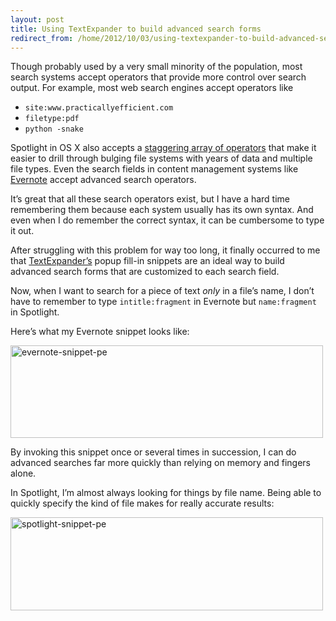 ```yaml
---
layout: post
title: Using TextExpander to build advanced search forms
redirect_from: /home/2012/10/03/using-textexpander-to-build-advanced-search-forms/index.html
---
```

<p>Though probably used by a very small minority of the population, most search systems accept operators that provide more control over search output. For example, most web search engines accept operators like</p>

<ul>
<li><code>site:www.practicallyefficient.com</code></li>
<li><code>filetype:pdf</code></li>
<li><code>python -snake</code></li>
</ul>

<p>Spotlight in OS X also accepts a <a href="http://www.practicallyefficient.com/2011/03/28/spotlight">staggering array of operators</a> that make it easier to drill through bulging file systems with years of data and multiple file types. Even the search fields in content management systems like <a href="https://support.evernote.com/link/portal/16051/16058/Article/535/Using-Evernote-s-advanced-search-operators">Evernote</a> accept advanced search operators. </p>

<p>It’s great that all these search operators exist, but I have a hard time remembering them because each system usually has its own syntax. And even when I do remember the correct syntax, it can be cumbersome to type it out.</p>

<p>After struggling with this problem for way too long, it finally occurred to me that <a href="http://smilesoftware.com/TextExpander/index.html">TextExpander’s</a> popup fill-in snippets are an ideal way to build advanced search forms that are customized to each search field.</p>

<p>Now, when I want to search for a piece of text <em>only</em> in a file’s name, I don’t have to remember to type <code>intitle:fragment</code> in Evernote but <code>name:fragment</code> in Spotlight. </p>

<p>Here’s what my Evernote snippet looks like:</p>

<p><a href="/img/8052391289/" title="evernote-snippet-pe by Practically Photogenic, on Flickr"><img src="/img/8052391289_f7855bef3e.jpg" width="500" height="148" alt="evernote-snippet-pe"></a></p>

<p>By invoking this snippet once or several times in succession, I can do advanced searches far more quickly than relying on memory and fingers alone.</p>

<p>In Spotlight, I’m almost always looking for things by file name. Being able to quickly specify the kind of file makes for really accurate results:</p>

<p><a href="/img/8052434701/" title="spotlight-snippet-pe by Practically Photogenic, on Flickr"><img src="/img/8052434701_0f00bbf3ea.jpg" width="500" height="149" alt="spotlight-snippet-pe"></a></p>
